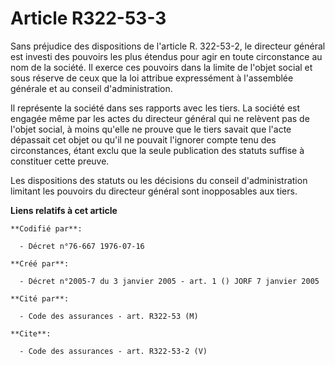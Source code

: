 # Article R322-53-3

Sans préjudice des dispositions de l'article R. 322-53-2, le directeur général est investi des pouvoirs les plus étendus pour
agir en toute circonstance au nom de la société. Il exerce ces pouvoirs dans la limite de l'objet social et sous réserve de
ceux que la loi attribue expressément à l'assemblée générale et au conseil d'administration. 

Il représente la société dans ses rapports avec les tiers. La société est engagée même par les actes du directeur général qui
ne relèvent pas de l'objet social, à moins qu'elle ne prouve que le tiers savait que l'acte dépassait cet objet ou qu'il ne
pouvait l'ignorer compte tenu des circonstances, étant exclu que la seule publication des statuts suffise à constituer cette
preuve. 

Les dispositions des statuts ou les décisions du conseil d'administration limitant les pouvoirs du directeur général sont
inopposables aux tiers.

**Liens relatifs à cet article**

	**Codifié par**:

	  - Décret n°76-667 1976-07-16

	**Créé par**:

	  - Décret n°2005-7 du 3 janvier 2005 - art. 1 () JORF 7 janvier 2005

	**Cité par**:

	  - Code des assurances - art. R322-53 (M)

	**Cite**:

	  - Code des assurances - art. R322-53-2 (V)
